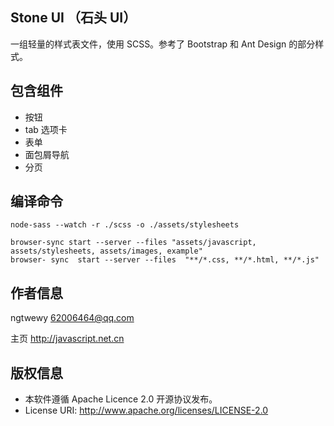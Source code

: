 ## Stone UI （石头 UI）
一组轻量的样式表文件，使用 SCSS。参考了 Bootstrap 和 Ant Design 的部分样式。

## 包含组件
* 按钮
* tab 选项卡
* 表单
* 面包屑导航
* 分页



## 编译命令

```
node-sass --watch -r ./scss -o ./assets/stylesheets
```
```
browser-sync start --server --files "assets/javascript, assets/stylesheets, assets/images, example"
browser- sync  start --server --files  "**/*.css, **/*.html, **/*.js"
```

## 作者信息
ngtwewy <62006464@qq.com>

主页 http://javascript.net.cn

## 版权信息
* 本软件遵循 Apache Licence 2.0 开源协议发布。
* License URI: http://www.apache.org/licenses/LICENSE-2.0
